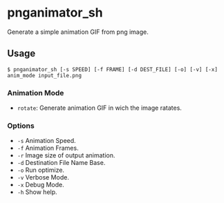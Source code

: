 pnganimator_sh
==============

Generate a simple animation GIF from png image.

## Usage
```
$ pnganimator_sh [-s SPEED] [-f FRAME] [-d DEST_FILE] [-o] [-v] [-x] anim_mode input_file.png
```

### Animation Mode
- ```rotate```: Generate animation GIF in wich the image ratates.

### Options
- ```-s``` Animation Speed.
- ```-f``` Animation Frames.
- ```-r``` Image size of output animation.
- ```-d``` Destination File Name Base.
- ```-o``` Run optimize.
- ```-v``` Verbose Mode.
- ```-x``` Debug Mode.
- ```-h``` Show help.
